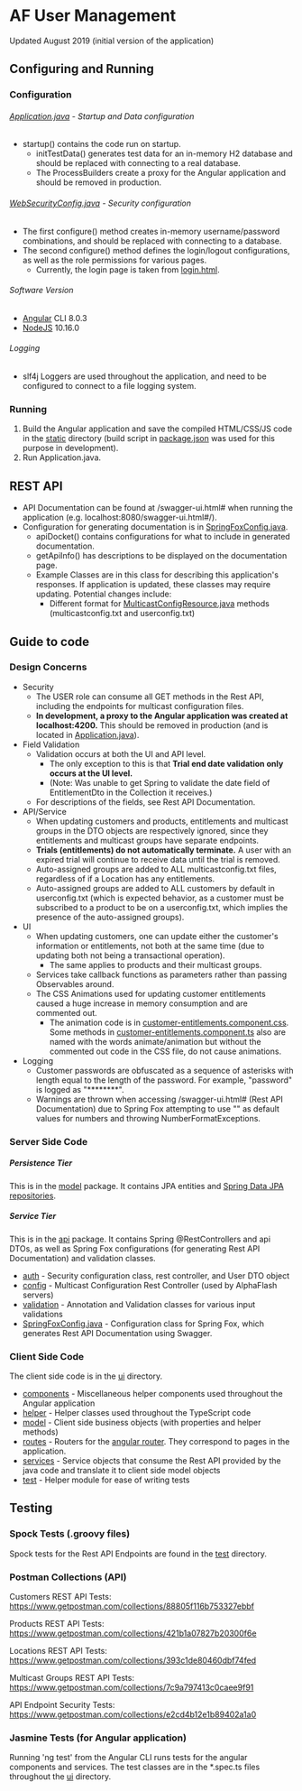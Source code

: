 # AF User Management
Updated August 2019 (initial version of the application)
## Configuring and Running

### Configuration

###### [Application.java](src/main/java/com/mni/Application.java) - Startup and Data configuration
* startup() contains the code run on startup.
    * initTestData() generates test data for an 
    in-memory H2 database and should be
    replaced with connecting to a real database.
    * The ProcessBuilders create a proxy for the Angular application
    and should be removed in production.
    
###### [WebSecurityConfig.java](src/main/java/com/mni/api/auth/WebSecurityConfig.java) - Security configuration
* The first configure() method creates in-memory
username/password combinations, and should be replaced
with connecting to a database.
* The second configure() method defines the login/logout
configurations, as well as the role permissions for
various pages.
    * Currently, the login page is taken from
    [login.html](src/main/resources/static/login.html).

###### Software Version
* [Angular](https://cli.angular.io/) CLI 8.0.3
* [NodeJS](https://nodejs.org/en/) 10.16.0

###### Logging
* slf4j Loggers are used throughout the application, and
need to be configured to connect to a file logging system.

### Running
1. Build the Angular application and save the compiled HTML/CSS/JS code in 
the [static](src/main/resources/static) directory 
(build script in [package.json](ui/package.json)
was used for this purpose in development).
2. Run Application.java.

## REST API

* API Documentation can be found at /swagger-ui.html#
when running the application (e.g. 
localhost:8080/swagger-ui.html#/).
* Configuration for generating documentation is in
[SpringFoxConfig.java](src/main/java/com/mni/api/SpringFoxConfig.java).
    * apiDocket() contains configurations for what
    to include in generated documentation.
    * getApiInfo() has descriptions to be displayed
    on the documentation page.
    * Example Classes are in this
    class for describing this application's
    responses. If application is updated, these classes may
    require updating. Potential changes include:
        * Different format for [MulticastConfigResource.java](src/main/java/com/mni/api/config/MulticastConfigResource.java)
        methods (multicastconfig.txt and userconfig.txt)

## Guide to code

### Design Concerns
* Security
    * The USER role can consume all GET methods in the Rest API, including the endpoints
    for multicast configuration files.
    * <b>In development, a proxy to the Angular application was created at localhost:4200.</b>
    This should be removed in production (and is located in 
    [Application.java](src/main/java/com/mni/Application.java)).
* Field Validation
    * Validation occurs at both the UI and API level.
        * The only exception to this is that <b>Trial end date validation only occurs at the UI level.</b>
        * (Note: Was unable to get Spring to validate the date field of EntitlementDto in the Collection it receives.)
    * For descriptions of the fields, see Rest API Documentation.
* API/Service
    * When updating customers and products, entitlements and multicast groups in the DTO
    objects are respectively ignored, since they entitlements and multicast groups have
    separate endpoints.
    * <b>Trials (entitlements) do not automatically terminate.</b> A user with an expired trial will 
    continue to receive data until the trial is removed.
    * Auto-assigned groups are added to ALL multicastconfig.txt files, regardless of if a Location has
    any entitlements.
    * Auto-assigned groups are added to ALL customers by default in userconfig.txt (which is expected behavior,
    as a customer must be subscribed to a product to be on a userconfig.txt, which implies the presence of the
    auto-assigned groups).
* UI
    * When updating customers, one can update either the customer's information or entitlements,
    not both at the same time (due to updating both not being a transactional operation).
        * The same applies to products and their multicast groups.
    * Services take callback functions as parameters rather than passing Observables around.
    * The CSS Animations used for updating customer entitlements caused a huge increase in memory consumption
    and are commented out.
        * The animation code is in 
        [customer-entitlements.component.css](ui/src/app/routes/customers/customer-entitlements/customer-entitlements.component.css).
        Some methods in
        [customer-entitlements.component.ts](ui/src/app/routes/customers/customer-entitlements/customer-entitlements.component.ts)
        also are named with the words animate/animation but without the commented out code in the CSS file, do 
        not cause animations.
* Logging
    * Customer passwords are obfuscated as a sequence of asterisks with length equal to the length
    of the password. For example, "password" is logged as "********".
    * Warnings are thrown when accessing /swagger-ui.html# (Rest API Documentation) due to
    Spring Fox attempting to use "" as default values for numbers and throwing NumberFormatExceptions.

### Server Side Code

##### Persistence Tier

This is in the [model](src/main/java/com/mni/model) package. It contains JPA entities and 
[Spring Data JPA repositories](https://www.baeldung.com/the-persistence-layer-with-spring-data-jpa).
 
##### Service Tier

This is in the [api](src/main/java/com/mni/api) package. It contains Spring @RestControllers and api DTOs,
as well as Spring Fox configurations (for generating Rest API Documentation) and validation classes.

* [auth](src/main/java/com/mni/api/auth) - Security configuration class, rest controller, and User 
DTO object
* [config](src/main/java/com/mni/api/config) - Multicast Configuration Rest Controller
(used by AlphaFlash servers)
* [validation](src/main/java/com/mni/api/validation) - Annotation and Validation classes for 
various input validations
* [SpringFoxConfig.java](src/main/java/com/mni/api/SpringFoxConfig.java) - Configuration
class for Spring Fox, which generates Rest API Documentation using Swagger.

### Client Side Code

The client side code is in the [ui](ui/src/app) directory.

* [components](ui/src/app/components) - Miscellaneous helper components used throughout the
Angular application
* [helper](ui/src/app/helper) - Helper classes used throughout the TypeScript code
* [model](ui/src/app/model) - Client side business objects (with properties and helper methods)
* [routes](ui/src/app/routes) - Routers for the [angular router](https://angular.io/guide/router). They
correspond to pages in the application.
* [services](ui/src/app/services) - Service objects that consume the Rest API provided by the java code and translate it to client side model objects
* [test](ui/src/app/test) - Helper module for ease of writing tests

## Testing

### Spock Tests (.groovy files)

Spock tests for the Rest API Endpoints are found in the [test](src/test) directory.

### Postman Collections (API)

Customers REST API Tests:
https://www.getpostman.com/collections/88805f116b753327ebbf

Products REST API Tests:
https://www.getpostman.com/collections/421b1a07827b20300f6e

Locations REST API Tests:
https://www.getpostman.com/collections/393c1de80460dbf74fed

Multicast Groups REST API Tests:
https://www.getpostman.com/collections/7c9a797413c0caee9f91

API Endpoint Security Tests:
https://www.getpostman.com/collections/e2cd4b12e1b89402a1a0

### Jasmine Tests (for Angular application)

Running 'ng test' from the Angular CLI runs tests for the
angular components and services. The test classes are in the 
*.spec.ts files throughout the [ui](ui/src/app) directory.